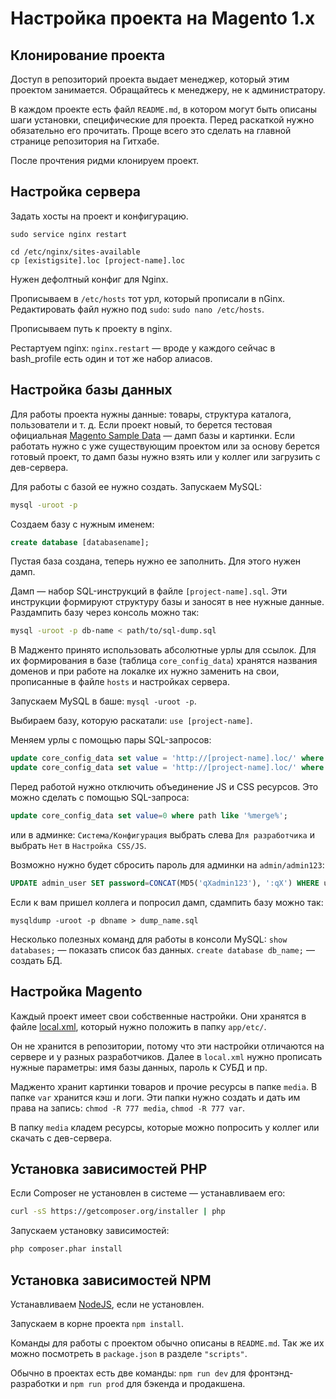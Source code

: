 # Настройка проекта на Magento 1.x

## Клонирование проекта
Доступ в репозиторий проекта выдает менеджер, который этим проектом занимается. Обращайтесь к менеджеру, не к администратору.

В каждом проекте есть файл `README.md`, в котором могут быть описаны шаги установки, специфические для проекта. Перед раскаткой нужно обязательно его прочитать. Проще всего это сделать на главной странице репозитория на Гитхабе.

После прочтения ридми клонируем проект.

## Настройка сервера
Задать хосты на проект и конфигурацию.

```
sudo service nginx restart
```

```
cd /etc/nginx/sites-available
cp [existigsite].loc [project-name].loc
```

Нужен дефолтный конфиг для Nginx.

Прописываем в `/etc/hosts` тот урл, который прописали в nGinx. Редактировать файл нужно под `sudo`: `sudo nano /etc/hosts`.

Прописываем путь к проекту в nginx.

Рестартуем nginx: `nginx.restart` — вроде у каждого сейчас в bash_profile есть один и тот же набор алиасов.

## Настройка базы данных
Для работы проекта нужны данные: товары, структура каталога, пользователи и т. д. Если проект новый, то берется тестовая официальная [Magento Sample Data](http://devdocs.magento.com/guides/m1x/ce18-ee113/ht_magento-ce-sample.data.html) — дамп базы и картинки. Если работать нужно с уже существующим проектом или за основу берется готовый проект, то дамп базы нужно взять или у коллег или загрузить с дев-сервера.

Для работы с базой ее нужно создать. Запускаем MySQL:

```bash
mysql -uroot -p
```

Создаем базу с нужным именем:

```sql
create database [databasename];
```

Пустая база создана, теперь нужно ее заполнить. Для этого нужен дамп.

Дамп — набор SQL-инструкций в файле `[project-name].sql`. Эти инструкции формируют структуру базы и заносят в нее нужные данные. Раздампить базу через консоль можно так:

```bash
mysql -uroot -p db-name < path/to/sql-dump.sql
```

В Мадженто принято использовать абсолютные урлы для ссылок. Для их формирования в базе (таблица `core_config_data`) хранятся названия доменов и при работе на локалке их нужно заменить на свои, прописанные в файле `hosts` и настройках сервера.

Запускаем MySQL в баше: `mysql -uroot -p`.

Выбираем базу, которую раскатали: `use [project-name]`.

Меняем урлы с помощью пары SQL-запросов:

```sql
update core_config_data set value = 'http://[project-name].loc/' where path = 'web/unsecure/base_url';
update core_config_data set value = 'http://[project-name].loc/' where path = 'web/secure/base_url';
```

Перед работой нужно отключить объединение JS и CSS ресурсов. Это можно сделать с помощью SQL-запроса:

```sql
update core_config_data set value=0 where path like '%merge%';
```

или в админке: `Система/Конфигурация` выбрать слева `Для разработчика` и выбрать `Нет` в `Настройка CSS/JS`.

Возможно нужно будет сбросить пароль для админки на `admin/admin123`:

```sql
UPDATE admin_user SET password=CONCAT(MD5('qXadmin123'), ':qX') WHERE username='admin';
```

Если к вам пришел коллега и попросил дамп, сдампить базу можно так:

`mysqldump -uroot -p dbname > dump_name.sql`

Несколько полезных команд для работы в консоли MySQL:
`show databases;` — показать список баз данных.
`create database db_name;` — создать БД.


## Настройка Magento
Каждый проект имеет свои собственные настройки. Они хранятся в файле [local.xml](configs/magento/local.xml), который нужно положить в папку `app/etc/`.

Он не хранится в репозитории, потому что эти настройки отличаются на сервере и у разных разработчиков. Далее в `local.xml` нужно прописать нужные параметры: имя базы данных, пароль к СУБД и пр.

Мадженто хранит картинки товаров и прочие ресурсы в папке `media`. В папке `var` хранится кэш и логи. Эти папки нужно создать и дать им права на запись: `chmod -R 777 media`, `chmod -R 777 var`.

В папку `media` кладем ресурсы, которые можно попросить у коллег или скачать с дев-сервера.

## Установка зависимостей PHP
Если Composer не установлен в системе — устанавливаем его:

```bash
curl -sS https://getcomposer.org/installer | php
```

Запускаем установку зависимостей:

```bash
php composer.phar install
```

## Установка зависимостей NPM
Устанавливаем [NodeJS](http://nodejs.org), если не установлен.

Запускаем в корне проекта `npm install`.

Команды для работы с проектом обычно описаны в `README.md`. Так же их можно посмотреть в `package.json` в разделе `"scripts"`.

Обычно в проектах есть две команды: `npm run dev` для фронтэнд-разработки и `npm run prod` для бэкенда и продакшена.

